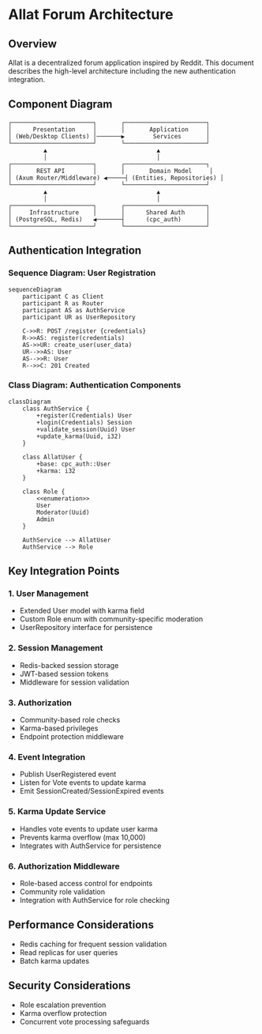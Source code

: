 # Allat Forum Architecture

## Overview
Allat is a decentralized forum application inspired by Reddit. This document describes the high-level architecture including the new authentication integration.

## Component Diagram
```
┌───────────────────────┐       ┌───────────────────────┐
│      Presentation     │       │       Application     │
│ (Web/Desktop Clients) │───────▶        Services       │
└───────────────────────┘       └───────────────────────┘
          ▲                               ▲
          │                               │
┌───────────────────────┐       ┌───────────────────────┐
│       REST API        │       │       Domain Model     │
│ (Axum Router/Middleware) ◀─────┤ (Entities, Repositories) │
└───────────────────────┘       └───────────────────────┘
          ▲                               ▲
          │                               │
┌───────────────────────┐       ┌───────────────────────┐
│     Infrastructure    │       │      Shared Auth      │
│ (PostgreSQL, Redis)   ◀───────┤      (cpc_auth)       │
└───────────────────────┘       └───────────────────────┘
```

## Authentication Integration

### Sequence Diagram: User Registration
```mermaid
sequenceDiagram
    participant C as Client
    participant R as Router
    participant AS as AuthService
    participant UR as UserRepository
    
    C->>R: POST /register {credentials}
    R->>AS: register(credentials)
    AS->>UR: create_user(user_data)
    UR-->>AS: User
    AS-->>R: User
    R-->>C: 201 Created
```

### Class Diagram: Authentication Components
```mermaid
classDiagram
    class AuthService {
        +register(Credentials) User
        +login(Credentials) Session
        +validate_session(Uuid) User
        +update_karma(Uuid, i32)
    }
    
    class AllatUser {
        +base: cpc_auth::User
        +karma: i32
    }
    
    class Role {
        <<enumeration>>
        User
        Moderator(Uuid)
        Admin
    }
    
    AuthService --> AllatUser
    AuthService --> Role
```

## Key Integration Points

### 1. User Management
- Extended User model with karma field
- Custom Role enum with community-specific moderation
- UserRepository interface for persistence

### 2. Session Management
- Redis-backed session storage
- JWT-based session tokens
- Middleware for session validation

### 3. Authorization
- Community-based role checks
- Karma-based privileges
- Endpoint protection middleware

### 4. Event Integration
- Publish UserRegistered event
- Listen for Vote events to update karma
- Emit SessionCreated/SessionExpired events

### 5. Karma Update Service
- Handles vote events to update user karma
- Prevents karma overflow (max 10,000)
- Integrates with AuthService for persistence

### 6. Authorization Middleware
- Role-based access control for endpoints
- Community role validation
- Integration with AuthService for role checking

## Performance Considerations
- Redis caching for frequent session validation
- Read replicas for user queries
- Batch karma updates

## Security Considerations
- Role escalation prevention
- Karma overflow protection
- Concurrent vote processing safeguards